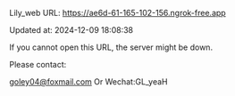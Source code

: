 Lily_web URL: https://ae6d-61-165-102-156.ngrok-free.app

Updated at: 2024-12-09 18:08:38

If you cannot open this URL, the server might be down.

Please contact: 

goley04@foxmail.com Or Wechat:GL_yeaH